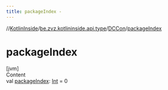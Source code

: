 ```yaml
---
title: packageIndex -
---
```

//[KotlinInside](../../index.md)/[be.zvz.kotlininside.api.type](../index.md)/[DCCon](index.md)/[packageIndex](package-index.md)



# packageIndex  
[jvm]  
Content  
val [packageIndex](package-index.md): [Int](https://kotlinlang.org/api/latest/jvm/stdlib/kotlin/-int/index.html) = 0  



